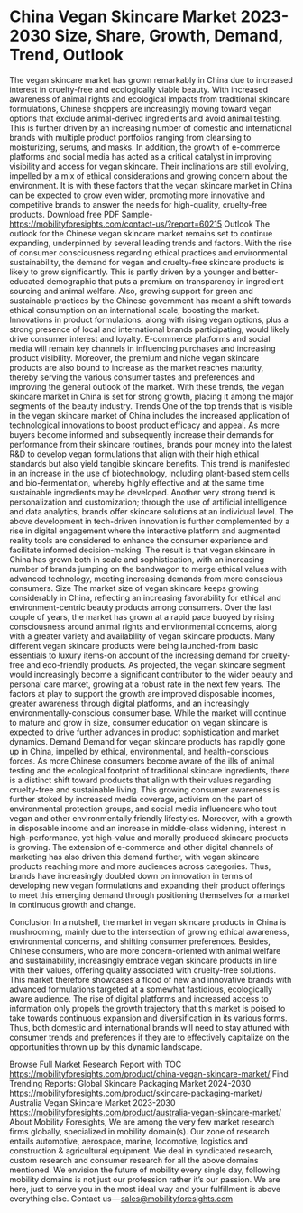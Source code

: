 # China Vegan Skincare Market 2023-2030 Size, Share, Growth, Demand, Trend, Outlook
The vegan skincare market has grown remarkably in China due to increased interest in cruelty-free and ecologically viable beauty. With increased awareness of animal rights and ecological impacts from traditional skincare formulations, Chinese shoppers are increasingly moving toward vegan options that exclude animal-derived ingredients and avoid animal testing. This is further driven by an increasing number of domestic and international brands with multiple product portfolios ranging from cleansing to moisturizing, serums, and masks. In addition, the growth of e-commerce platforms and social media has acted as a critical catalyst in improving visibility and access for vegan skincare. Their inclinations are still evolving, impelled by a mix of ethical considerations and growing concern about the environment. It is with these factors that the vegan skincare market in China can be expected to grow even wider, promoting more innovative and competitive brands to answer the needs for high-quality, cruelty-free products.
Download free PDF Sample- https://mobilityforesights.com/contact-us/?report=60215
Outlook
The outlook for the Chinese vegan skincare market remains set to continue expanding, underpinned by several leading trends and factors. With the rise of consumer consciousness regarding ethical practices and environmental sustainability, the demand for vegan and cruelty-free skincare products is likely to grow significantly. This is partly driven by a younger and better-educated demographic that puts a premium on transparency in ingredient sourcing and animal welfare. Also, growing support for green and sustainable practices by the Chinese government has meant a shift towards ethical consumption on an international scale, boosting the market. Innovations in product formulations, along with rising vegan options, plus a strong presence of local and international brands participating, would likely drive consumer interest and loyalty. E-commerce platforms and social media will remain key channels in influencing purchases and increasing product visibility. Moreover, the premium and niche vegan skincare products are also bound to increase as the market reaches maturity, thereby serving the various consumer tastes and preferences and improving the general outlook of the market. With these trends, the vegan skincare market in China is set for strong growth, placing it among the major segments of the beauty industry.
Trends
One of the top trends that is visible in the vegan skincare market of China includes the increased application of technological innovations to boost product efficacy and appeal. As more buyers become informed and subsequently increase their demands for performance from their skincare routines, brands pour money into the latest R&D to develop vegan formulations that align with their high ethical standards but also yield tangible skincare benefits. This trend is manifested in an increase in the use of biotechnology, including plant-based stem cells and bio-fermentation, whereby highly effective and at the same time sustainable ingredients may be developed. Another very strong trend is personalization and customization; through the use of artificial intelligence and data analytics, brands offer skincare solutions at an individual level. The above development in tech-driven innovation is further complemented by a rise in digital engagement where the interactive platform and augmented reality tools are considered to enhance the consumer experience and facilitate informed decision-making. The result is that vegan skincare in China has grown both in scale and sophistication, with an increasing number of brands jumping on the bandwagon to merge ethical values with advanced technology, meeting increasing demands from more conscious consumers.
Size
The market size of vegan skincare keeps growing considerably in China, reflecting an increasing favorability for ethical and environment-centric beauty products among consumers. Over the last couple of years, the market has grown at a rapid pace buoyed by rising consciousness around animal rights and environmental concerns, along with a greater variety and availability of vegan skincare products. Many different vegan skincare products were being launched-from basic essentials to luxury items-on account of the increasing demand for cruelty-free and eco-friendly products. As projected, the vegan skincare segment would increasingly become a significant contributor to the wider beauty and personal care market, growing at a robust rate in the next few years. The factors at play to support the growth are improved disposable incomes, greater awareness through digital platforms, and an increasingly environmentally-conscious consumer base. While the market will continue to mature and grow in size, consumer education on vegan skincare is expected to drive further advances in product sophistication and market dynamics.
Demand
Demand for vegan skincare products has rapidly gone up in China, impelled by ethical, environmental, and health-conscious forces. As more Chinese consumers become aware of the ills of animal testing and the ecological footprint of traditional skincare ingredients, there is a distinct shift toward products that align with their values regarding cruelty-free and sustainable living. This growing consumer awareness is further stoked by increased media coverage, activism on the part of environmental protection groups, and social media influencers who tout vegan and other environmentally friendly lifestyles. Moreover, with a growth in disposable income and an increase in middle-class widening, interest in high-performance, yet high-value and morally produced skincare products is growing. The extension of e-commerce and other digital channels of marketing has also driven this demand further, with vegan skincare products reaching more and more audiences across categories. Thus, brands have increasingly doubled down on innovation in terms of developing new vegan formulations and expanding their product offerings to meet this emerging demand through positioning themselves for a market in continuous growth and change.

Conclusion
In a nutshell, the market in vegan skincare products in China is mushrooming, mainly due to the intersection of growing ethical awareness, environmental concerns, and shifting consumer preferences. Besides, Chinese consumers, who are more concern-oriented with animal welfare and sustainability, increasingly embrace vegan skincare products in line with their values, offering quality associated with cruelty-free solutions. This market therefore showcases a flood of new and innovative brands with advanced formulations targeted at a somewhat fastidious, ecologically aware audience. The rise of digital platforms and increased access to information only propels the growth trajectory that this market is poised to take towards continuous expansion and diversification in its various forms. Thus, both domestic and international brands will need to stay attuned with consumer trends and preferences if they are to effectively capitalize on the opportunities thrown up by this dynamic landscape.

Browse Full Market Research Report with TOC  https://mobilityforesights.com/product/china-vegan-skincare-market/
Find Trending Reports:
Global Skincare Packaging Market 2024-2030
https://mobilityforesights.com/product/skincare-packaging-market/
Australia Vegan Skincare Market 2023-2030
https://mobilityforesights.com/product/australia-vegan-skincare-market/
About Mobility Foresights,
We are among the very few market research firms globally, specialized in mobility domain(s). Our zone of research entails automotive, aerospace, marine, locomotive, logistics and construction & agricultural equipment. We deal in syndicated research, custom research and consumer research for all the above domains mentioned.
We envision the future of mobility every single day, following mobility domains is not just our profession rather it’s our passion. We are here, just to serve you in the most ideal way and your fulfillment is above everything else. Contact us — sales@mobilityforesights.com


